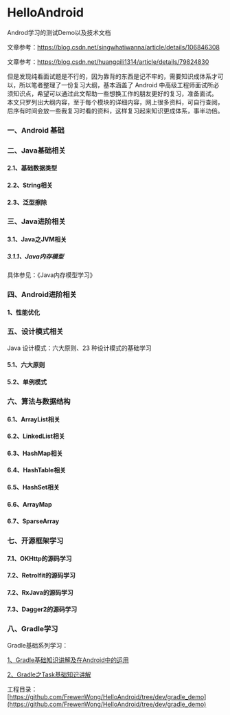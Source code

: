  # HelloAndroid

Androd学习的测试Demo以及技术文档

文章参考：https://blog.csdn.net/singwhatiwanna/article/details/106846308

文章参考：https://blog.csdn.net/huangqili1314/article/details/79824830

但是发现纯看面试题是不行的，因为靠背的东西是记不牢的，需要知识成体系才可以，所以笔者整理了一份复习大纲，基本涵盖了 Android 中高级工程师面试所必须知识点，希望可以通过此文帮助一些想换工作的朋友更好的复习，准备面试。
本文只罗列出大纲内容，至于每个模块的详细内容，网上很多资料，可自行查阅，后序有时间会放一些我复习时看的资料，这样复习起来知识更成体系，事半功倍。


### 一、Android 基础




### 二、Java基础相关

#### 2.1、基础数据类型

#### 2.2、String相关

#### 2.3、泛型擦除






### 三、Java进阶相关


#### 3.1、Java之JVM相关

##### 3.1.1、Java内存模型
具体参见：《Java内存模型学习》





### 四、Android进阶相关




#### 1、性能优化



### 五、设计模式相关

Java 设计模式：六大原则、23 种设计模式的基础学习

#### 5.1、六大原则

#### 5.2、单例模式


### 六、算法与数据结构

#### 6.1、ArrayList相关

#### 6.2、LinkedList相关


#### 6.3、HashMap相关

#### 6.4、HashTable相关

#### 6.5、HashSet相关

#### 6.6、ArrayMap

#### 6.7、SparseArray


### 七、开源框架学习

#### 7.1、OKHttp的源码学习


#### 7.2、Retrolfit的源码学习

#### 7.2、RxJava的源码学习

#### 7.3、Dagger2的源码学习


### 八、Gradle学习

Gradle基础系列学习：

 [1、Gradle基础知识讲解及在Android中的运用](https://github.com/FrewenWong/HelloAndroid/blob/dev/blog/docs/gradle/01.gradle-basic.md)

 [2、Gradle之Task基础知识讲解](https://github.com/FrewenWong/HelloAndroid/blob/dev/blog/docs/gradle/02.gradle-task.md)

工程目录： [https://github.com/FrewenWong/HelloAndroid/tree/dev/gradle_demo](https://github.com/FrewenWong/HelloAndroid/tree/dev/gradle_demo)
